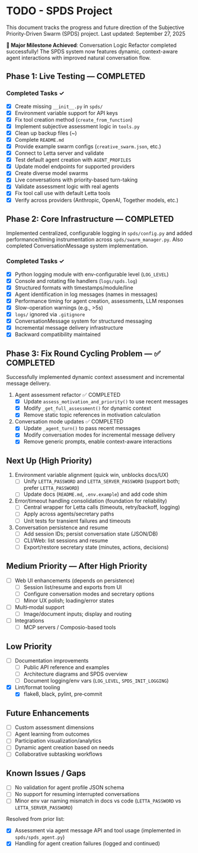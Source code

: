 # TODO - SPDS Project

This document tracks the progress and future direction of the Subjective Priority-Driven Swarm (SPDS) project.
Last updated: September 27, 2025

**🎉 Major Milestone Achieved**: Conversation Logic Refactor completed successfully! 
The SPDS system now features dynamic, context-aware agent interactions with improved natural conversation flow.

## Phase 1: Live Testing — COMPLETED

### Completed Tasks ✓
- [x] Create missing `__init__.py` in `spds/`
- [x] Environment variable support for API keys
- [x] Fix tool creation method (`create_from_function`)
- [x] Implement subjective assessment logic in `tools.py`
- [x] Clean up backup files (~)
- [x] Complete `README.md`
- [x] Provide example swarm configs (`creative_swarm.json`, etc.)
- [x] Connect to Letta server and validate
- [x] Test default agent creation with `AGENT_PROFILES`
- [x] Update model endpoints for supported providers
- [x] Create diverse model swarms
- [x] Live conversations with priority-based turn-taking
- [x] Validate assessment logic with real agents
- [x] Fix tool call use with default Letta tools
- [x] Verify across providers (Anthropic, OpenAI, Together models, etc.)

## Phase 2: Core Infrastructure — COMPLETED

Implemented centralized, configurable logging in `spds/config.py` and added performance/timing instrumentation across `spds/swarm_manager.py`. Also completed ConversationMessage system implementation.

### Completed Tasks ✓
- [x] Python logging module with env-configurable level (`LOG_LEVEL`)
- [x] Console and rotating file handlers (`logs/spds.log`)
- [x] Structured formats with timestamps/module/line
- [x] Agent identification in log messages (names in messages)
- [x] Performance timing for agent creation, assessments, LLM responses
- [x] Slow-operation warnings (e.g., >5s)
- [x] `logs/` ignored via `.gitignore`
- [x] ConversationMessage system for structured messaging
- [x] Incremental message delivery infrastructure
- [x] Backward compatibility maintained

## Phase 3: Fix Round Cycling Problem — ✅ COMPLETED

Successfully implemented dynamic context assessment and incremental message delivery.

1) Agent assessment refactor ✅ COMPLETED
   - [x] Update `assess_motivation_and_priority()` to use recent messages
   - [x] Modify `_get_full_assessment()` for dynamic context
   - [x] Remove static topic references in motivation calculation

2) Conversation mode updates ✅ COMPLETED
   - [x] Update `_agent_turn()` to pass recent messages
   - [x] Modify conversation modes for incremental message delivery
   - [x] Remove generic prompts, enable context-aware interactions

## Next Up (High Priority)

1) Environment variable alignment (quick win, unblocks docs/UX)
   - [ ] Unify `LETTA_PASSWORD` and `LETTA_SERVER_PASSWORD` (support both; prefer `LETTA_PASSWORD`)
   - [ ] Update docs (`README.md`, `.env.example`) and add code shim

2) Error/timeout handling consolidation (foundation for reliability)
   - [ ] Central wrapper for Letta calls (timeouts, retry/backoff, logging)
   - [ ] Apply across agents/secretary paths
   - [ ] Unit tests for transient failures and timeouts

3) Conversation persistence and resume
   - [ ] Add session IDs; persist conversation state (JSON/DB)
   - [ ] CLI/Web: list sessions and resume
   - [ ] Export/restore secretary state (minutes, actions, decisions)

## Medium Priority — After High Priority

- [ ] Web UI enhancements (depends on persistence)
  - [ ] Session list/resume and exports from UI
  - [ ] Configure conversation modes and secretary options
  - [ ] Minor UX polish; loading/error states

- [ ] Multi‑modal support
  - [ ] Image/document inputs; display and routing

- [ ] Integrations
  - [ ] MCP servers / Composio-based tools

## Low Priority

- [ ] Documentation improvements
  - [ ] Public API reference and examples
  - [ ] Architecture diagrams and SPDS overview
  - [ ] Document logging/env vars (`LOG_LEVEL`, `SPDS_INIT_LOGGING`)

- [x] Lint/format tooling
  - [x] flake8, black, pylint, pre‑commit

## Future Enhancements

- [ ] Custom assessment dimensions
- [ ] Agent learning from outcomes
- [ ] Participation visualization/analytics
- [ ] Dynamic agent creation based on needs
- [ ] Collaborative subtasking workflows

## Known Issues / Gaps

- [ ] No validation for agent profile JSON schema
- [ ] No support for resuming interrupted conversations
- [ ] Minor env var naming mismatch in docs vs code (`LETTA_PASSWORD` vs `LETTA_SERVER_PASSWORD`)

Resolved from prior list:
- [x] Assessment via agent message API and tool usage (implemented in `spds/spds_agent.py`)
- [x] Handling for agent creation failures (logged and continued)
